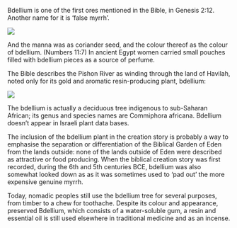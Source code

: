 Bdellium is one of the first ores mentioned in the Bible, in Genesis 2:12. Another name for it is ‘false myrrh’.

![](https://qph.cf2.quoracdn.net/main-qimg-a938ccd30602b1f092e7148ecf5974ca-lq)

And the manna was as coriander seed, and the colour thereof as the colour of bdellium. (Numbers 11:7) In ancient Egypt women carried small pouches filled with bdellium pieces as a source of perfume.

The Bible describes the Pishon River as winding through the land of Havilah, noted only for its gold and aromatic resin-producing plant, bdellium:

![](https://qph.cf2.quoracdn.net/main-qimg-4720073b1036b6a3ca87bdfa81924436-lq)

The bdellium is actually a deciduous tree indigenous to sub-Saharan African; its genus and species names are Commiphora africana. Bdellium doesn’t appear in Israeli plant data bases.

The inclusion of the bdellium plant in the creation story is probably a way to emphasise the separation or differentiation of the Biblical Garden of Eden from the lands outside: none of the lands outside of Eden were described as attractive or food producing. When the biblical creation story was first recorded, during the 6th and 5th centuries BCE, bdellium was also somewhat looked down as as it was sometimes used to ‘pad out’ the more expensive genuine myrrh.

Today, nomadic peoples still use the bdellium tree for several purposes, from timber to a chew for toothache. Despite its colour and appearance, preserved Bdellium, which consists of a water-soluble gum, a resin and essential oil is still used elsewhere in traditional medicine and as an incense.